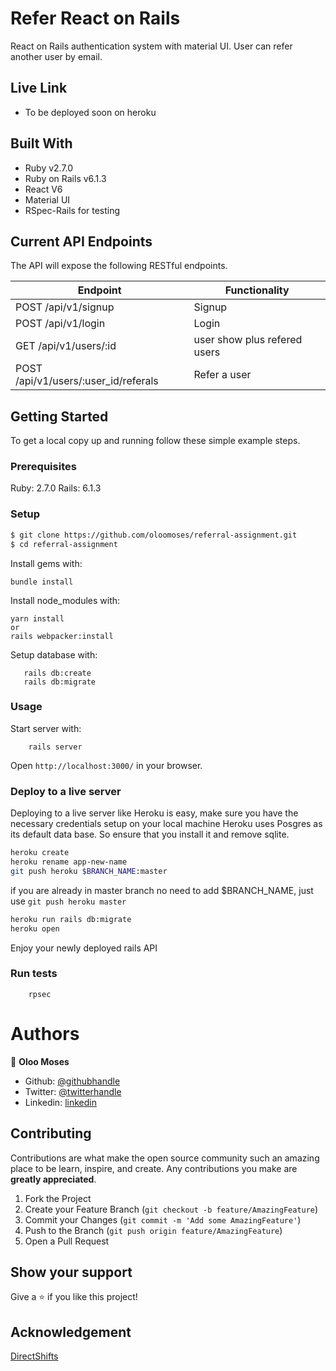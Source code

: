 # Refer React on Rails

React on Rails authentication system with material UI. User can refer another user by email.

## Live Link
- To be deployed soon on heroku

## Built With

- Ruby v2.7.0
- Ruby on Rails v6.1.3
- React V6
- Material UI
- RSpec-Rails for testing

## Current API Endpoints

The API will expose the following RESTful endpoints.

| Endpoint                                     | Functionality                |
|----------------------------------------------|------------------------------|
| POST /api/v1/signup                          | Signup                       |
| POST /api/v1/login                           | Login                        |
| GET /api/v1/users/:id                        | user show plus refered users |
| POST /api/v1/users/:user_id/referals         | Refer a user                 |


## Getting Started

To get a local copy up and running follow these simple example steps.

### Prerequisites

Ruby: 2.7.0
Rails: 6.1.3

### Setup

~~~bash
$ git clone https://github.com/oloomoses/referral-assignment.git
$ cd referral-assignment
~~~

Install gems with:

```
bundle install
```

Install node_modules with:

```
yarn install
or
rails webpacker:install
```

Setup database with:


```
   rails db:create
   rails db:migrate
```

### Usage

Start server with:

```
    rails server
```

Open `http://localhost:3000/` in your browser.

### Deploy to a live server

Deploying to a live server like Heroku is easy, make sure you have the necessary credentials setup on your local machine
Heroku uses Posgres as its default data base. So ensure that you install it and remove sqlite.

```bash
heroku create
heroku rename app-new-name
git push heroku $BRANCH_NAME:master 
```
if you are already in master branch no need to add $BRANCH_NAME, just use `git push heroku master`

```bash
heroku run rails db:migrate
heroku open
```

Enjoy your newly deployed rails API


### Run tests

```
    rpsec 
```

# Authors

👤 **Oloo Moses**
- Github: [@githubhandle](https://github.com/oloomoses)
- Twitter: [@twitterhandle](https://twitter.com/olooine)
- Linkedin: [linkedin](https://www.linkedin.com/in/oloomoses/)


## Contributing

Contributions are what make the open source community such an amazing place to be learn, inspire, and create. Any contributions you make are **greatly appreciated**.

1. Fork the Project
2. Create your Feature Branch (`git checkout -b feature/AmazingFeature`)
3. Commit your Changes (`git commit -m 'Add some AmazingFeature'`)
4. Push to the Branch (`git push origin feature/AmazingFeature`)
5. Open a Pull Request

## Show your support

Give a ⭐️ if you like this project!

## Acknowledgement
[DirectShifts](https://www.directshifts.com/)